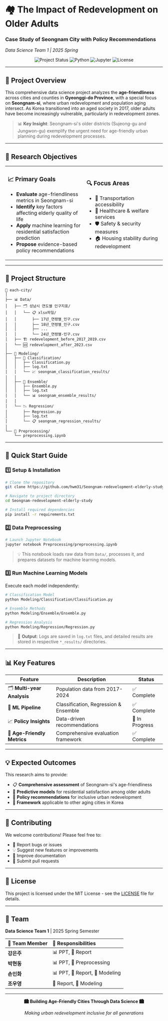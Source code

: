 # 🏘️ The Impact of Redevelopment on Older Adults
### Case Study of Seongnam City with Policy Recommendations
*Data Science Team 1 | 2025 Spring*

<div align="center">

![Project Status](https://img.shields.io/badge/Status-Active-brightgreen?style=for-the-badge)
![Python](https://img.shields.io/badge/Python-3.8+-blue?style=for-the-badge&logo=python&logoColor=white)
![Jupyter](https://img.shields.io/badge/Jupyter-Notebook-orange?style=for-the-badge&logo=jupyter&logoColor=white)
![License](https://img.shields.io/badge/License-MIT-yellow?style=for-the-badge)

</div>

---

## 🌟 Project Overview

This comprehensive data science project analyzes the **age-friendliness** across cities and counties in **Gyeonggi-do Province**, with a special focus on **Seongnam-si**, where urban redevelopment and population aging intersect. As Korea transitioned into an aged society in 2017, older adults have become increasingly vulnerable, particularly in redevelopment zones.

> 📊 **Key Insight**: Seongnam-si's older districts (Sujeong-gu and Jungwon-gu) exemplify the urgent need for age-friendly urban planning during redevelopment processes.

---

## 🎯 Research Objectives

<table>
<tr>
<td width="50%">

### 📈 **Primary Goals**
- **Evaluate** age-friendliness metrics in Seongnam-si
- **Identify** key factors affecting elderly quality of life
- **Apply** machine learning for residential satisfaction prediction
- **Propose** evidence-based policy recommendations

</td>
<td width="50%">

### 🔍 **Focus Areas**
- 🚌 Transportation accessibility
- 🏥 Healthcare & welfare services  
- 🛡️ Safety & security measures
- 🏠 Housing stability during redevelopment

</td>
</tr>
</table>

---

## 📂 Project Structure

```
📁 each-city/
│
├── 📊 Data/
│   ├── 🗂️ 성남시 연도별 인구지표/
│   │   └── 📋 xlsx파일/
│   │       ├── 17년_연령별_인구.csv
│   │       ├── 18년_연령별_인구.csv
│   │       ├── ...
│   │       └── 24년_연령별-인구.csv
│   ├── 🏗️ redevelopment_before_2017_2019.csv
│   └── 🆕 redevelopment_after_2023.csv
│
├── 🤖 Modeling/
│   ├── 🎯 Classification/
│   │   ├── Classification.py
│   │   ├── log.txt
│   │   └── 📈 seongnam_classification_results/
│   │
│   ├── 🔄 Ensemble/
│   │   ├── Ensemble.py
│   │   ├── log.txt
│   │   └── 📊 seongnam_ensemble_results/
│   │
│   └── 📉 Regression/
│       ├── Regression.py
│       ├── log.txt
│       └── 📋 seongnam_regression_results/
│
└── 🔧 Preprocessing/
    └── preprocessing.ipynb
```

---

## 🚀 Quick Start Guide

### 1️⃣ **Setup & Installation**
```bash
# Clone the repository
git clone https://github.com/hwm31/Seongnam-redevelopment-elderly-study.git

# Navigate to project directory
cd Seongnam-redevelopment-elderly-study

# Install required dependencies
pip install -r requirements.txt
```

### 2️⃣ **Data Preprocessing**
```bash
# Launch Jupyter Notebook
jupyter notebook Preprocessing/preprocessing.ipynb
```
> 💡 This notebook loads raw data from `Data/`, processes it, and prepares datasets for machine learning models.

### 3️⃣ **Run Machine Learning Models**
Execute each model independently:

```bash
# Classification Model
python Modeling/Classification/Classification.py

# Ensemble Methods
python Modeling/Ensemble/Ensemble.py

# Regression Analysis
python Modeling/Regression/Regression.py
```

> 📝 **Output**: Logs are saved in `log.txt` files, and detailed results are stored in respective `*_results/` directories.

---

## 📊 Key Features

<div align="center">

| Feature | Description | Status |
|---------|-------------|--------|
| 🗂️ **Multi-year Analysis** | Population data from 2017-2024 | ✅ Complete |
| 🤖 **ML Pipeline** | Classification, Regression & Ensemble | ✅ Complete |
| 📈 **Policy Insights** | Data-driven recommendations | 🔄 In Progress |
| 🎯 **Age-Friendly Metrics** | Comprehensive evaluation framework | ✅ Complete |

</div>

---

## 💡 Expected Outcomes

This research aims to provide:

- 📋 **Comprehensive assessment** of Seongnam-si's age-friendliness
- 🎯 **Predictive models** for residential satisfaction among older adults
- 📜 **Policy recommendations** for inclusive urban redevelopment
- 🌉 **Framework** applicable to other aging cities in Korea

---

## 🤝 Contributing

We welcome contributions! Please feel free to:
- 🐛 Report bugs or issues
- 💡 Suggest new features or improvements  
- 📝 Improve documentation
- 🔧 Submit pull requests

---

## 📄 License

This project is licensed under the MIT License - see the [LICENSE](LICENSE) file for details.

---

## 👥 Team

**Data Science Team 1** | 2025 Spring Semester

<div align="center">

| 👤 **Team Member** | 🔧 **Responsibilities** |
|:-------------------|:------------------------|
| **강은주** | 📊 PPT, 📝 Report |
| **박현동** | 📊 PPT, 🔧 Preprocessing |
| **손인화** | 📊 PPT, 📝 Report, 🤖 Modeling |
| **조우영** | 📝 Report, 🤖 Modeling |

</div>

---

<div align="center">

**🏙️ Building Age-Friendly Cities Through Data Science 🏙️**

*Making urban redevelopment inclusive for all generations*

</div>
